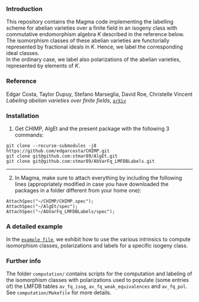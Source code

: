 ### Introduction
This repository contains the Magma code implementing the labelling scheme for abelian varieties over a finite field in an isogeny class with commutative endomorphism algebra $`K`$ described in the reference below.<br>
The isomorphism classes of these abelian varieties are functorially represented by fractional ideals in $`K`$.
Hence, we label the corresponding ideal classes.<br>
In the ordinary case, we label also polarizations of the abelian varieties, represented by elements of $`K`$.

### Reference
Edgar Costa, Taylor Dupuy, Stefano Marseglia, David Roe, Christelle Vincent<br>
*Labeling abelian varieties over finite fields*, [`arXiv`](https://arxiv.org/abs/2501.17012)

### Installation

1) Get CHIMP, AlgEt and the present package with the following 3 commands:

```
git clone --recurse-submodules -j8 https://github.com/edgarcosta/CHIMP.git
git clone git@github.com:stmar89/AlgEt.git
git clone git@github.com:stmar89/AbVarFq_LMFDBLabels.git
```
-------------------------------------------------------------------------------
2) In Magma, make sure to attach everything by including the following lines (appropriately modified in case you have downloaded the packages in a folder different from your home one):
```
AttachSpec("~/CHIMP/CHIMP.spec");
AttachSpec("~/AlgEt/spec");
AttachSpec("~/AbVarFq_LMFDBLabels/spec");
```

### A detailed example
In the [`example file`](https://github.com/stmar89/AbVarFq_LMFDBLabels/blob/main/detailed_example.md), we exhibit how to use the various intrinsics to compute isomorphism classes, polarizations and labels for a specific isogeny class.

### Further info
The folder `computation/` contains scripts for the computation and labeling of the isomorphism classes with polarizations used to populate (some entries of) the LMFDB tables `av_fq_isog`, `av_fq_weak_equivalences` and `av_fq_pol`.<br>
See `computation/Makefile` for more details.
